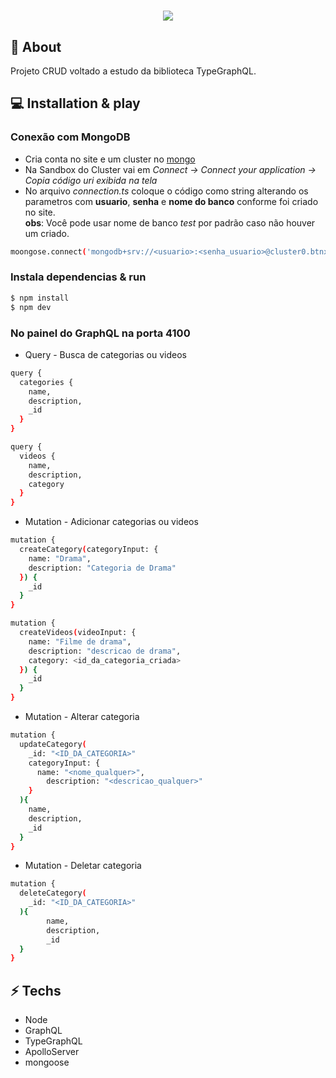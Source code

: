 <h1 align="center">
  <img src="https://encrypted-tbn0.gstatic.com/images?q=tbn:ANd9GcTgGCag8yiGIV9THYE9QDOyjhPEfiKtDB4SKw&usqp=CAU">
</h1>

## 📕 About

Projeto CRUD voltado a estudo da biblioteca TypeGraphQL.  

## 💻 Installation & play

### Conexão com MongoDB

* Cria conta no site e um cluster no [mongo]
* Na Sandbox do Cluster vai em *Connect -> Connect your application -> Copia código uri exibida na tela*
* No arquivo *connection.ts* coloque o código como string alterando os parametros com <b>usuario</b>, <b>senha</b> e <b>nome do banco</b> conforme foi criado no site.</br>
<b>obs</b>: Você pode usar nome de banco *test* por padrão caso não houver um criado.

```sh
moongose.connect('mongodb+srv://<usuario>:<senha_usuario>@cluster0.btnxp.mongodb.net/test?retryWrites=true&w=majority',...);
```

### Instala dependencias & run

```sh
$ npm install
$ npm dev
```

### No painel do GraphQL na porta 4100

* Query - Busca de categorias ou videos

```sh
query {
  categories {
    name,
    description,
    _id
  }
}

query {
  videos {
    name,
    description,
    category
  }
}
```

* Mutation - Adicionar categorias ou videos

```sh
mutation {
  createCategory(categoryInput: {
    name: "Drama",
    description: "Categoria de Drama"
  }) {
    _id
  }
}

mutation {
  createVideos(videoInput: {
    name: "Filme de drama",
    description: "descricao de drama",
    category: <id_da_categoria_criada>
  }) {
    _id
  }
}
```

* Mutation - Alterar categoria

```sh
mutation {
  updateCategory(
    _id: "<ID_DA_CATEGORIA>"    
  	categoryInput: {
      name: "<nome_qualquer>",
    	description: "<descricao_qualquer>"
    }
  ){
    name,
    description,
    _id
  }
}

```

* Mutation - Deletar categoria

```sh
mutation {
  deleteCategory(
    _id: "<ID_DA_CATEGORIA>"  
  ){
    	name,
    	description,
    	_id
  }
}
```

## ⚡ Techs

* Node
* GraphQL
* TypeGraphQL
* ApolloServer
* mongoose

[mongo]: <https://cloud.mongodb.com/>
